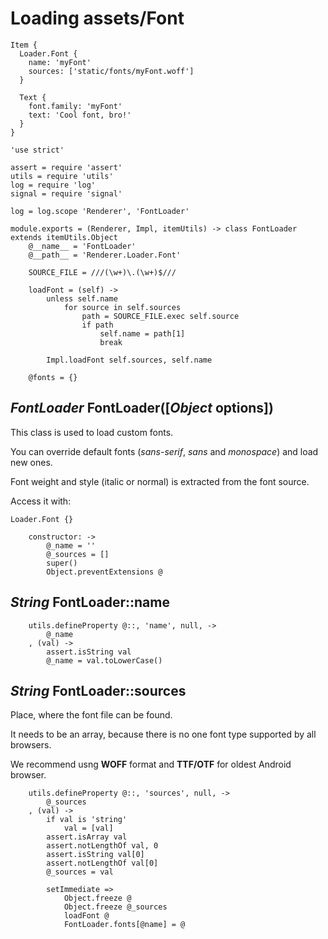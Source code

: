Loading assets/Font
===================

```
Item {
  Loader.Font {
  	name: 'myFont'
  	sources: ['static/fonts/myFont.woff']
  }

  Text {
  	font.family: 'myFont'
  	text: 'Cool font, bro!'
  }
}
```

	'use strict'

	assert = require 'assert'
	utils = require 'utils'
	log = require 'log'
	signal = require 'signal'

	log = log.scope 'Renderer', 'FontLoader'

	module.exports = (Renderer, Impl, itemUtils) -> class FontLoader extends itemUtils.Object
		@__name__ = 'FontLoader'
		@__path__ = 'Renderer.Loader.Font'

		SOURCE_FILE = ///(\w+)\.(\w+)$///

		loadFont = (self) ->
			unless self.name
				for source in self.sources
					path = SOURCE_FILE.exec self.source
					if path
						self.name = path[1]
						break

			Impl.loadFont self.sources, self.name

		@fonts = {}

*FontLoader* FontLoader([*Object* options])
-------------------------------------------

This class is used to load custom fonts.

You can override default fonts (*sans-serif*, *sans* and *monospace*) and load new ones.

Font weight and style (italic or normal) is extracted from the font source.

Access it with:
```
Loader.Font {}
```

		constructor: ->
			@_name = ''
			@_sources = []
			super()
			Object.preventExtensions @

*String* FontLoader::name
-------------------------

		utils.defineProperty @::, 'name', null, ->
			@_name
		, (val) ->
			assert.isString val
			@_name = val.toLowerCase()

*String* FontLoader::sources
----------------------------

Place, where the font file can be found.

It needs to be an array, because there is no one font type supported by all browsers.

We recommend usng **WOFF** format and **TTF/OTF** for oldest Android browser.

		utils.defineProperty @::, 'sources', null, ->
			@_sources
		, (val) ->
			if val is 'string'
				val = [val]
			assert.isArray val
			assert.notLengthOf val, 0
			assert.isString val[0]
			assert.notLengthOf val[0]
			@_sources = val

			setImmediate =>
				Object.freeze @
				Object.freeze @_sources
				loadFont @
				FontLoader.fonts[@name] = @
